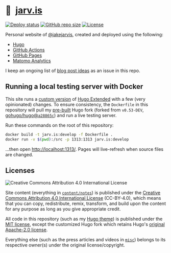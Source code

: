 # 🏡&nbsp; [jarv.is](https://jarv.is/)

[![Deploy status](https://github.com/jakejarvis/jarv.is/workflows/GitHub%20Pages/badge.svg)](.github/workflows) [![GitHub repo size](https://img.shields.io/github/repo-size/jakejarvis/jarv.is)](https://github.com/jakejarvis/jarv.is) [![License](https://img.shields.io/github/license/jakejarvis/jarv.is?color=red)](LICENSE.md)

Personal website of [@jakejarvis](https://github.com/jakejarvis), created and deployed using the following:

- [Hugo](https://github.com/gohugoio/hugo)
- [GitHub Actions](.github/workflows)
- [GitHub Pages](https://pages.github.com/)
- [Matomo Analytics](https://matomo.org/)

I keep an ongoing list of [blog post ideas](https://github.com/jakejarvis/jarv.is/issues/1) as an issue in this repo.


## Running a local testing server with Docker

This site runs a [custom version](https://github.com/jakejarvis/hugo) of [Hugo Extended](https://github.com/gohugoio/hugo) with a few (very opinionated) changes. To ensure consistency, the `Dockerfile` in this repository will pull my [pre-built](https://go.jarv.is/30KA6DS) Hugo fork (forked from `v0.53-DEV`, [gohugo/hugo@`a28865c`](https://github.com/gohugoio/hugo/tree/a28865cfc3e296cf0ddd0bd6c1368fcdb2154d0f)) and run a live testing server.

Run these commands on the root of this repository:

```bash
docker build -t jarv.is:develop -f Dockerfile .
docker run -v $(pwd):/src -p 1313:1313 jarv.is:develop
```

...then open [http://localhost:1313/](http://localhost:1313/). Pages will live-refresh when source files are changed.


## Licenses

![Creative Commons Attribution 4.0 International License](https://github.com/creativecommons/cc-cert-core/blob/master/images/cc-by-88x31.png "CC BY")

Site content (everything in [`content/notes`](content/notes/)) is published under the [Creative Commons Attribution 4.0 International License](LICENSE.md) (CC-BY-4.0), which means that you can copy, redistribute, remix, transform, and build upon the content for any purpose as long as you give appropriate credit.

All code in this repository (such as my [Hugo theme](layouts/)) is published under the [MIT license](https://opensource.org/licenses/MIT), except the customized Hugo fork which retains Hugo's [original Apache-2.0 license](https://github.com/gohugoio/hugo/blob/master/LICENSE).

Everything else (such as the press articles and videos in [`misc`](misc/)) belongs to its respective owner(s) under the original license/copyright.
